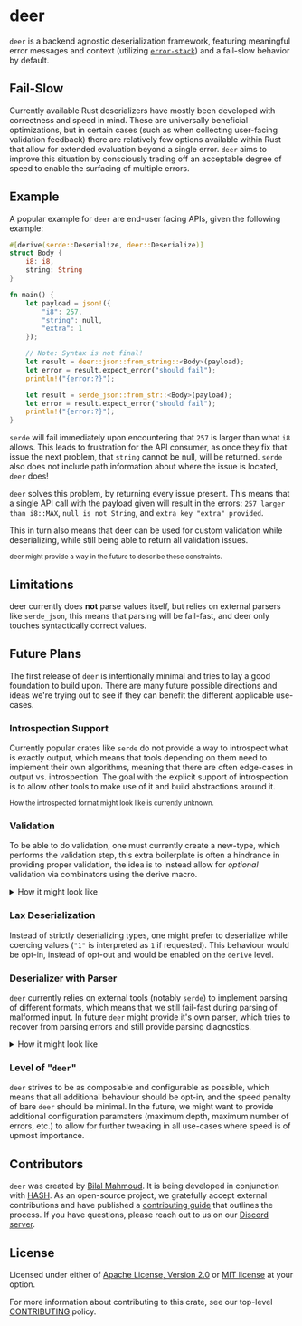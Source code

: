# deer

`deer` is a backend agnostic deserialization framework, featuring meaningful error
messages and context (utilizing [`error-stack`](https://crates.io/crates/error-stack)) and
a fail-slow behavior by default.

## Fail-Slow

Currently available Rust deserializers have mostly been developed with correctness and speed in mind. These are universally beneficial optimizations, but in certain cases (such as when collecting user-facing validation feedback) there are relatively few options available within Rust that allow for extended evaluation beyond a single error. `deer` aims to improve this situation by consciously trading off an acceptable degree of speed to enable the surfacing of multiple errors.

## Example

A popular example for `deer` are end-user facing APIs, given the following example:

```rust
#[derive(serde::Deserialize, deer::Deserialize)]
struct Body {
    i8: i8,
    string: String
}

fn main() {
    let payload = json!({
        "i8": 257,
        "string": null,
        "extra": 1
    });

    // Note: Syntax is not final!
    let result = deer::json::from_string::<Body>(payload);
    let error = result.expect_error("should fail");
    println!("{error:?}");

    let result = serde_json::from_str::<Body>(payload);
    let error = result.expect_error("should fail");
    println!("{error:?}");
}
```

`serde` will fail immediately upon encountering that `257` is larger than what `i8`
allows. This leads to frustration for the API consumer, as once they fix that issue the
next problem, that `string` cannot be null, will be returned. `serde` also does not
include path information about where the issue is located, `deer` does!

`deer` solves this problem, by returning every issue present.
This means that a single API call with the payload given will result in the
errors: `257 larger than i8::MAX`, `null is not String`, and `extra key "extra" provided`.

This in turn also means that deer can be used for custom validation while
deserializing, while still being able to return all validation issues.

<sub>
deer might provide a way in the future to describe these constraints.
</sub>

## Limitations

deer currently does **not** parse values itself, but relies on external parsers
like `serde_json`, this means that parsing will be fail-fast, and deer only touches
syntactically correct values.

## Future Plans

The first release of `deer` is intentionally minimal and tries to lay a good foundation to
build upon.
There are many future possible directions and ideas we're trying out to see if they can
benefit the different applicable use-cases.

### Introspection Support

Currently popular crates like `serde` do not provide a way to introspect what is
exactly output, which means that tools depending on them need to implement their own
algorithms, meaning that there are often edge-cases in output vs. introspection. The
goal with the explicit support of introspection is to allow other tools to make use of it
and build abstractions around it.

<sup>
How the introspected format might look like is currently unknown.
</sup>

### Validation

To be able to do validation, one must currently create a new-type, which performs the
validation step, this extra boilerplate is often a hindrance in providing proper
validation, the idea is to instead allow for _optional_ validation via combinators using
the derive macro.

<details>
<summary>How it might look like</summary>

```rust
#[derive(deer::Deserialize)]
struct Payload {
    #[validate(min(12) & max(24))]
    length: u8
}
```

</details>

### Lax Deserialization

Instead of strictly deserializing types, one might prefer to deserialize while coercing
values (`"1"` is interpreted as `1` if requested).
This behaviour would be opt-in, instead of opt-out and would be enabled on the `derive`
level.

### Deserializer with Parser

`deer` currently relies on external tools (notably `serde`) to implement parsing of
different formats, which means that we still fail-fast during parsing of malformed input.
In future `deer` might provide it's own parser, which tries to recover from parsing
errors and still provide parsing diagnostics.

<details>
<summary>How it might look like</summary>

```json
{
  "i8": "string"
```

This would still result in the errors that `i8` would need to be of type `integer`, with a
maximum value of `256` and minimum value of `0`, but would also report that the JSON is
malformed.
Currently `deer` would fail at parsing and is unable to recover.

</details>

### Level of "`deer`"

`deer` strives to be as composable and configurable as possible, which means that all
additional behaviour should be opt-in, and the speed penalty of bare `deer` should be
minimal. In the future, we might want to provide additional configuration
paramaters (maximum depth, maximum number of errors, etc.) to allow for further
tweaking in all use-cases where speed is of upmost importance.

## Contributors

`deer` was created by [Bilal Mahmoud](https://github.com/indietyp). It is being developed
in conjunction with [HASH](https://hash.dev/). As an open-source project, we gratefully
accept external contributions and have published
a [contributing guide](https://github.com/hashintel/hash/blob/main/CONTRIBUTING.md) that
outlines the process. If you have questions, please reach out to us on
our [Discord server](https://hash.ai/discord).

## License

Licensed under either of [Apache License, Version 2.0](LICENSE-APACHE.md)
or [MIT license](LICENSE-MIT.md) at your option.

For more information about contributing to this crate, see our
top-level [CONTRIBUTING](https://github.com/hashintel/hash/blob/main/CONTRIBUTING.md)
policy.
